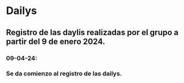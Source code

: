 # Dailys

## Registro de las daylis realizadas por el grupo a partir del 9 de enero 2024.


### 09-04-24:
###    Se da comienzo al registro de las dailys.

